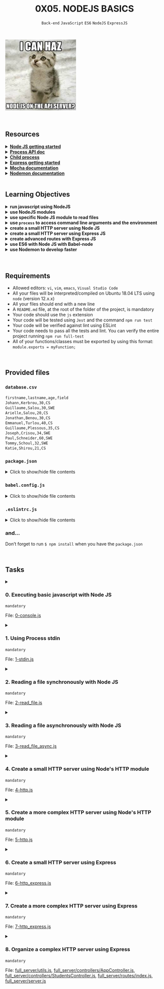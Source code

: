 <h1 align="center"><b>0X05. NODEJS BASICS</b></h1>
<div align="center"><code>Back-end</code> <code>JavaScript</code> <code>ES6</code> <code>NodeJS</code> <code>ExpressJS</code></div>

<br><div align=""><img src="https://github.com/codenvibes/alx-backend-javascript/blob/master/0x05-Node_JS_basic/images/82692897e15d9f03256f.jpeg"></div>

<!-- <br>
<hr>
<h3><a href=>Notes</a></h3>
<hr> -->


<!--==================================================-->
<br>

## Resources
<details>
<summary><b><a href="https://intranet.alxswe.com/rltoken/hROgW3QO9jqFnFP-Nzwh8A">Node JS getting started</a></b></summary><br>


<br><p align="center">※※※※※※※※※※※※</p><br>
</details>


<details>
<summary><b><a href="https://intranet.alxswe.com/rltoken/Wt69QV2xygB4GEqob26AjQ">Process API doc</a></b></summary><br>


<br><p align="center">※※※※※※※※※※※※</p><br>
</details>


<details>
<summary><b><a href="https://intranet.alxswe.com/rltoken/IS4y9rRCblX71W_oeXpymw">Child process</a></b></summary><br>


<br><p align="center">※※※※※※※※※※※※</p><br>
</details>


<details>
<summary><b><a href="https://intranet.alxswe.com/rltoken/XsfrhG9NRLuuaTpVZlZv_g">Express getting started</a></b></summary><br>


<br><p align="center">※※※※※※※※※※※※</p><br>
</details>


<details>
<summary><b><a href="https://intranet.alxswe.com/rltoken/EBGDj1FwLrK_y4kgxp8hfg">Mocha documentation</a></b></summary><br>


<br><p align="center">※※※※※※※※※※※※</p><br>
</details>


<details>
<summary><b><a href="https://intranet.alxswe.com/rltoken/vnDSbLsicMDdxcf5YUSXIg">Nodemon documentation</a></b></summary><br>


<br><p align="center">※※※※※※※※※※※※</p><br>
</details>



<!--==================================================-->
<br>

## Learning Objectives
<details>
<summary><b><a href=" "> </a>run javascript using NodeJS</b></summary><br>

**Node.js** is a JavaScript runtime environment

A **runtime environment** provides the necessary infrastructure and resources for executing programs written in a specific programming language

To run JavaScript code using Node.js, you first need to have Node.js installed on your computer. Once you have Node.js installed, follow these steps:

1. **Write Your JavaScript Code**: Create a JavaScript file (e.g., `script.js`) using a text editor of your choice and write your JavaScript code in it.

   ```javascript
   // script.js
   console.log("Hello, world!");
   ```

2. **Open Terminal or Command Prompt**: Open your terminal or command prompt.

3. **Navigate to the Directory**: Use the `cd` command to navigate to the directory where your JavaScript file is located.

   ```
   cd path/to/your/directory
   ```

4. **Run Your JavaScript File with Node.js**: Type the following command to run your JavaScript file with Node.js:

   ```
   node script.js
   ```

   Replace `script.js` with the name of your JavaScript file if it's different.

5. **View Output**: After running the command, you should see the output of your JavaScript code in the terminal:

   ```
   Hello, world!
   ```

That's it! Your JavaScript code has been executed using Node.js, and you can see the output in the terminal. You can write more complex scripts and execute them in the same way.

<br><p align="center">※※※※※※※※※※※※</p><br>
</details>


<details>
<summary><b><a href=" "> </a>use NodeJS modules</b></summary><br>


<br><p align="center">※※※※※※※※※※※※</p><br>
</details>


<details>
<summary><b><a href=" "> </a>use specific Node JS module to read files</b></summary><br>


<br><p align="center">※※※※※※※※※※※※</p><br>
</details>


<details>
<summary><b><a href=" "> </a>use <code>process</code> to access command line arguments and the environment</b></summary><br>


<br><p align="center">※※※※※※※※※※※※</p><br>
</details>


<details>
<summary><b><a href=" "> </a>create a small HTTP server using Node JS</b></summary><br>


<br><p align="center">※※※※※※※※※※※※</p><br>
</details>


<details>
<summary><b><a href=" "> </a>create a small HTTP server using Express JS</b></summary><br>


<br><p align="center">※※※※※※※※※※※※</p><br>
</details>


<details>
<summary><b><a href=" "> </a>create advanced routes with Express JS</b></summary><br>


<br><p align="center">※※※※※※※※※※※※</p><br>
</details>


<details>
<summary><b><a href=" "> </a>use ES6 with Node JS with Babel-node</b></summary><br>


<br><p align="center">※※※※※※※※※※※※</p><br>
</details>


<details>
<summary><b><a href=" "> </a>use Nodemon to develop faster</b></summary><br>


<br><p align="center">※※※※※※※※※※※※</p><br>
</details>



<br>

<!--==================================================-->
<br>

## Requirements
- Allowed editors: <code>vi</code>, <code>vim</code>, <code>emacs</code>, <code>Visual Studio Code</code>
- All your files will be interpreted/compiled on Ubuntu 18.04 LTS using <code>node</code> (version 12.x.x)
- All your files should end with a new line
- A <code>README.md</code> file, at the root of the folder of the project, is mandatory
- Your code should use the <code>js</code> extension
- Your code will be tested using <code>Jest</code> and the command <code>npm run test</code>
- Your code will be verified against lint using ESLint
- Your code needs to pass all the tests and lint. You can verify the entire project running <code>npm run full-test</code>
- All of your functions/classes must be exported by using this format: <code>module.exports = myFunction;</code>

<!--==================================================-->
<br>

## Provided files
<h3><code>database.csv</code></h3>

<pre><code>firstname,lastname,age,field
Johann,Kerbrou,30,CS
Guillaume,Salou,30,SWE
Arielle,Salou,20,CS
Jonathan,Benou,30,CS
Emmanuel,Turlou,40,CS
Guillaume,Plessous,35,CS
Joseph,Crisou,34,SWE
Paul,Schneider,60,SWE
Tommy,Schoul,32,SWE
Katie,Shirou,21,CS
</code></pre>

<h3><code>package.json</code></h3>

<details>
<summary>Click to show/hide file contents</summary>
<pre><code>
{
  "name": "node_js_basics",
  "version": "1.0.0",
  "description": "",
  "main": "index.js",
  "scripts": {
    "lint": "./node_modules/.bin/eslint",
    "check-lint": "lint [0-9]*.js",
    "test": "./node_modules/mocha/bin/mocha --require babel-register --exit",
    "dev": "nodemon --exec babel-node --presets babel-preset-env ./server.js ./database.csv"
  },
  "author": "",
  "license": "ISC",
  "dependencies": {
    "chai-http": "^4.3.0",
    "express": "^4.17.1"
  },
  "devDependencies": {
    "babel-cli": "^6.26.0",
    "babel-preset-env": "^1.7.0",
    "nodemon": "^2.0.2",
    "eslint": "^6.4.0",
    "eslint-config-airbnb-base": "^14.0.0",
    "eslint-plugin-import": "^2.18.2",
    "eslint-plugin-jest": "^22.17.0",
    "chai": "^4.2.0",
    "mocha": "^6.2.2",
    "request": "^2.88.0",
    "sinon": "^7.5.0"
  }
}
</code>
</pre>
</details>

<h3><code>babel.config.js</code></h3>

<details>
<summary>Click to show/hide file contents</summary>
<pre><code>
module.exports = {
  presets: [
    [
      '@babel/preset-env',
      {
        targets: {
          node: 'current',
        },
      },
    ],
  ],
};
</code>
</pre>
</details>

<h3><code>.eslintrc.js</code></h3>

<details>
<summary>Click to show/hide file contents</summary>
<pre><code>
module.exports = {
  env: {
    browser: false,
    es6: true,
    jest: true,
  },
  extends: [
    'airbnb-base',
    'plugin:jest/all',
  ],
  globals: {
    Atomics: 'readonly',
    SharedArrayBuffer: 'readonly',
  },
  parserOptions: {
    ecmaVersion: 2018,
    sourceType: 'module',
  },
  plugins: ['jest'],
  rules: {
    'max-classes-per-file': 'off',
    'no-underscore-dangle': 'off',
    'no-console': 'off',
    'no-shadow': 'off',
    'no-restricted-syntax': [
      'error',
      'LabeledStatement',
      'WithStatement',
    ],
  },
  overrides:[
    {
      files: ['*.js'],
      excludedFiles: 'babel.config.js',
    }
  ]
};
</code>
</pre>
</details>

<h3>and…</h3>

Don’t forget to run <code>$ npm install</code> when you have the <code>package.json</code>


<!--==================================================-->
<br>

## Tasks
<details>
<summary>

### 0. Executing basic javascript with Node JS
`mandatory`

File: [0-console.js]()
</summary>

<p>In the file <code>0-console.js</code>, create a function named <code>displayMessage</code> that prints in <code>STDOUT</code> the string argument.</p>

<pre><code>bob@dylan:~$ cat 0-main.js
const displayMessage = require('./0-console');

displayMessage("Hello NodeJS!");

bob@dylan:~$ node 0-main.js
Hello NodeJS!
bob@dylan:~$
</code></pre>


</details>

<details>
<summary>

### 1. Using Process stdin
`mandatory`

File: [1-stdin.js]()
</summary>

<p>Create a program named <code>1-stdin.js</code> that will be executed through command line:</p>

<ul>
<li>It should display the message <code>Welcome to Holberton School, what is your name?</code> (followed by a new line)</li>
<li>The user should be able to input their name on a new line</li>
<li>The program should display <code>Your name is: INPUT</code></li>
<li>When the user ends the program, it should display <code>This important software is now closing</code> (followed by a new line)</li>
</ul>

<p><strong>Requirements:</strong></p>

<ul>
<li>Your code will be tested through a child process, make sure you have everything you need for that</li>
</ul>

<pre><code>bob@dylan:~$ node 1-stdin.js 
Welcome to Holberton School, what is your name?
Bob
Your name is: Bob
bob@dylan:~$ 
bob@dylan:~$ echo "John" | node 1-stdin.js 
Welcome to Holberton School, what is your name?
Your name is: John
This important software is now closing
bob@dylan:~$ 
</code></pre>


</details>

<details>
<summary>

### 2. Reading a file synchronously with Node JS
`mandatory`

File: [2-read_file.js]()
</summary>

<p>Using the database <code>database.csv</code> (provided in project description), create a function <code>countStudents</code> in the file <code>2-read_file.js</code></p>

<ul>
<li>Create a function named <code>countStudents</code>. It should accept a path in argument</li>
<li>The script should attempt to read the database file synchronously</li>
<li>If the database is not available, it should throw an error with the text <code>Cannot load the database</code></li>
<li>If the database is available, it should log the following message to the console <code>Number of students: NUMBER_OF_STUDENTS</code></li>
<li>It should log the number of students in each field, and the list with the following format: <code>Number of students in FIELD: 6. List: LIST_OF_FIRSTNAMES</code></li>
<li>CSV file can contain empty lines (at the end) - and they are not a valid student!</li>
</ul>

<pre><code>bob@dylan:~$ cat 2-main_0.js
const countStudents = require('./2-read_file');

countStudents("nope.csv");

bob@dylan:~$ node 2-main_0.js
2-read_file.js:9
    throw new Error('Cannot load the database');
    ^

Error: Cannot load the database
...
bob@dylan:~$
bob@dylan:~$ cat 2-main_1.js
const countStudents = require('./2-read_file');

countStudents("database.csv");

bob@dylan:~$ node 2-main_1.js
Number of students: 10
Number of students in CS: 6. List: Johann, Arielle, Jonathan, Emmanuel, Guillaume, Katie
Number of students in SWE: 4. List: Guillaume, Joseph, Paul, Tommy
bob@dylan:~$ 
</code></pre>


</details>

<details>
<summary>

### 3. Reading a file asynchronously with Node JS
`mandatory`

File: [ 3-read_file_async.js]()
</summary>

<p>Using the database <code>database.csv</code> (provided in project description), create a function <code>countStudents</code> in the file <code>3-read_file_async.js</code></p>

<ul>
<li>Create a function named <code>countStudents</code>. It should accept a path in argument (same as in <code>2-read_file.js</code>)</li>
<li>The script should attempt to read the database file asynchronously</li>
<li>The function should return a Promise</li>
<li>If the database is not available, it should throw an error with the text <code>Cannot load the database</code></li>
<li>If the database is available, it should log the following message to the console <code>Number of students: NUMBER_OF_STUDENTS</code></li>
<li>It should log the number of students in each field, and the list with the following format: <code>Number of students in FIELD: 6. List: LIST_OF_FIRSTNAMES</code></li>
<li>CSV file can contain empty lines (at the end) - and they are not a valid student!</li>
</ul>

<pre><code>bob@dylan:~$ cat 3-main_0.js
const countStudents = require('./3-read_file_async');

countStudents("nope.csv")
    .then(() =&gt; {
        console.log("Done!");
    })
        .catch((error) =&gt; {
        console.log(error);
    });

bob@dylan:~$ node 3-main_0.js
Error: Cannot load the database
...
bob@dylan:~$
bob@dylan:~$ cat 3-main_1.js
const countStudents = require('./3-read_file_async');

countStudents("database.csv")
    .then(() =&gt; {
        console.log("Done!");
    })
        .catch((error) =&gt; {
        console.log(error);
    });
console.log("After!");

bob@dylan:~$ node 3-main_1.js
After!
Number of students: 10
Number of students in CS: 6. List: Johann, Arielle, Jonathan, Emmanuel, Guillaume, Katie
Number of students in SWE: 4. List: Guillaume, Joseph, Paul, Tommy
Done!
bob@dylan:~$ 
</code></pre>

<p><strong>Tips:</strong></p>

<ul>
<li>Using asynchronous callbacks is the preferred way to write code in Node to avoid blocking threads</li>
</ul>


</details>

<details>
<summary>

### 4. Create a small HTTP server using Node's HTTP module
`mandatory`

File: [4-http.js]()
</summary>

<p>In a file named <code>4-http.js</code>, create a small HTTP server using the <code>http</code> module:</p>

<ul>
<li>It should be assigned to the variable <code>app</code> and this one must be exported </li>
<li>HTTP server should listen on port 1245</li>
<li>Displays <code>Hello Holberton School!</code> in the page body for any endpoint as plain text</li>
</ul>

<p>In terminal 1:</p>

<pre><code>bob@dylan:~$ node 4-http.js
...
</code></pre>

<p>In terminal 2:</p>

<pre><code>bob@dylan:~$ curl localhost:1245 &amp;&amp; echo ""
Hello Holberton School!
bob@dylan:~$ 
bob@dylan:~$ curl localhost:1245/any_endpoint &amp;&amp; echo ""
Hello Holberton School!
bob@dylan:~$ 
</code></pre>


</details>

<details>
<summary>

### 5. Create a more complex HTTP server using Node's HTTP module
`mandatory`

File: [5-http.js]()
</summary>

<p>In a file named <code>5-http.js</code>, create a small HTTP server using the <code>http</code> module:</p>

<ul>
<li>It should be assigned to the variable app and this one must be exported</li>
<li>HTTP server should listen on port 1245</li>
<li>It should return plain text</li>
<li>When the URL path is <code>/</code>, it should display <code>Hello Holberton School!</code> in the page body</li>
<li>When the URL path is <code>/students</code>, it should display <code>This is the list of our students</code> followed by the same content as the file <code>3-read_file_async.js</code> (with and without the database) - the name of the database must be passed as argument of the file</li>
<li>CSV file can contain empty lines (at the end) - and they are not a valid student!</li>
</ul>

<p>Terminal 1:</p>

<pre><code>bob@dylan:~$ node 5-http.js database.csv
...
</code></pre>

<p>In terminal 2:</p>

<pre><code>bob@dylan:~$ curl localhost:1245 &amp;&amp; echo ""
Hello Holberton School!
bob@dylan:~$ 
bob@dylan:~$ curl localhost:1245/students &amp;&amp; echo ""
This is the list of our students
Number of students: 10
Number of students in CS: 6. List: Johann, Arielle, Jonathan, Emmanuel, Guillaume, Katie
Number of students in SWE: 4. List: Guillaume, Joseph, Paul, Tommy
bob@dylan:~$ 
</code></pre>


</details>

<details>
<summary>

### 6. Create a small HTTP server using Express
`mandatory`

File: [6-http_express.js]()
</summary>

<p>Install Express and in a file named <code>6-http_express.js</code>, create a small HTTP server using Express module:</p>

<ul>
<li>It should be assigned to the variable <code>app</code> and this one must be exported </li>
<li>HTTP server should listen on port 1245</li>
<li>Displays <code>Hello Holberton School!</code> in the page body for the endpoint <code>/</code></li>
</ul>

<p>In terminal 1:</p>

<pre><code>bob@dylan:~$ node 6-http_express.js
...
</code></pre>

<p>In terminal 2:</p>

<pre><code>bob@dylan:~$ curl localhost:1245 &amp;&amp; echo ""
Hello Holberton School!
bob@dylan:~$ 
bob@dylan:~$ curl localhost:1245/any_endpoint &amp;&amp; echo ""
&lt;!DOCTYPE html&gt;
&lt;html lang="en"&gt;
&lt;head&gt;
&lt;meta charset="utf-8"&gt;
&lt;title&gt;Error&lt;/title&gt;
&lt;/head&gt;
&lt;body&gt;
&lt;pre&gt;Cannot GET /lskdlskd&lt;/pre&gt;
&lt;/body&gt;
&lt;/html&gt; 
bob@dylan:~$ 
</code></pre>


</details>

<details>
<summary>

### 7. Create a more complex HTTP server using Express
`mandatory`

File: [7-http_express.js]()
</summary>

<p>In a file named <code>7-http_express.js</code>, recreate the small HTTP server using <code>Express</code>:</p>

<ul>
<li>It should be assigned to the variable app and this one must be exported</li>
<li>HTTP server should listen on port 1245</li>
<li>It should return plain text</li>
<li>When the URL path is <code>/</code>, it should display <code>Hello Holberton School!</code> in the page body</li>
<li>When the URL path is <code>/students</code>, it should display <code>This is the list of our students</code> followed by the same content as the file <code>3-read_file_async.js</code> (with and without the database) - the name of the database must be passed as argument of the file</li>
<li>CSV file can contain empty lines (at the end) - and they are not a valid student!</li>
</ul>

<p>Terminal 1:</p>

<pre><code>bob@dylan:~$ node 7-http_express.js database.csv
...
</code></pre>

<p>In terminal 2:</p>

<pre><code>bob@dylan:~$ curl localhost:1245 &amp;&amp; echo ""
Hello Holberton School!
bob@dylan:~$ 
bob@dylan:~$ curl localhost:1245/students &amp;&amp; echo ""
This is the list of our students
Number of students: 10
Number of students in CS: 6. List: Johann, Arielle, Jonathan, Emmanuel, Guillaume, Katie
Number of students in SWE: 4. List: Guillaume, Joseph, Paul, Tommy
bob@dylan:~$ 
</code></pre>


</details>

<details>
<summary>

### 8. Organize a complex HTTP server using Express
`mandatory`

File: [full_server/utils.js](), [full_server/controllers/AppController.js](), [full_server/controllers/StudentsController.js](), [full_server/routes/index.js](), [full_server/server.js]()
</summary>

<p>Obviously writing every part of a server within a single file is not sustainable. Let’s create a full server in a directory named <code>full_server</code>.</p>

<p>Since you have used ES6 and Babel in the past projects, let’s use <code>babel-node</code> to allow to use ES6 functions like <code>import</code> or <code>export</code>.</p>

### 8.1 Organize the structure of the server
<ul>
<li>Create 2 directories within:

<ul>
<li><code>controllers</code></li>
<li><code>routes</code></li>
</ul></li>
<li>Create a file <code>full_server/utils.js</code>, in the file create a function named <code>readDatabase</code> that accepts a file path as argument:

<ul>
<li>It should read the database asynchronously</li>
<li>It should return a promise</li>
<li>When the file is not accessible, it should reject the promise with the error</li>
<li>When the file can be read, it should return an object of arrays of the firstname of students per fields</li>
</ul></li>
</ul>

### 8.2 Write the App controller
<p>Inside the file <code>full_server/controllers/AppController.js</code>:</p>

<ul>
<li>Create a class named <code>AppController</code>. Add a static method named <code>getHomepage</code></li>
<li>The method accepts <code>request</code> and <code>response</code> as argument. It returns a 200 status and the message <code>Hello Holberton School!</code></li>
</ul>

### 8.3 Write the Students controller
<p>Inside the file <code>full_server/controllers/StudentsController.js</code>, create a class named <code>StudentsController</code>. Add two static methods:</p>

<p>The first one is <code>getAllStudents</code>:</p>

<ul>
<li>The method accepts <code>request</code> and <code>response</code> as argument</li>
<li>It should return a status 200</li>
<li>It calls the function <code>readDatabase</code> from the <code>utils</code> file, and display in the page:

<ul>
<li>First line: <code>This is the list of our students</code></li>
<li>And for each field (order by alphabetic order case insensitive), a line that displays the number of students in the field, and the list of first names (ordered by appearance in the database file) with the following format: <code>Number of students in FIELD: 6. List: LIST_OF_FIRSTNAMES</code></li>
</ul></li>
<li>If the database is not available, it should return a status 500 and the error message <code>Cannot load the database</code></li>
</ul>

<p>The second one is <code>getAllStudentsByMajor</code>:</p>

<ul>
<li>The method accepts <code>request</code> and <code>response</code> as argument</li>
<li>It should return a status 200</li>
<li>It uses a parameter that the user can pass to the browser <code>major</code>. The <code>major</code> can only be <code>CS</code> or <code>SWE</code>. If the user is passing another parameter, the server should return a 500 and the error <code>Major parameter must be CS or SWE</code></li>
<li>It calls the function <code>readDatabase</code> from the <code>utils</code> file, and display in the page the list of first names  for the students (ordered by appearance in the database file) in the specified field <code>List: LIST_OF_FIRSTNAMES_IN_THE_FIELD</code></li>
<li>If the database is not available, it should return a status 500 and the error message <code>Cannot load the database</code></li>
</ul>

### 8.4 Write the routes
<p>Inside the file <code>full_server/routes/index.js</code>:</p>

<ul>
<li>Link the route <code>/</code> to the <code>AppController</code></li>
<li>Link the route <code>/students</code>  and <code>/students/:major</code>to the <code>StudentsController</code></li>
</ul>

### 8.5 Write the server reusing everything you created
<p>Inside the file named <code>full_server/server.js</code>, create a small Express server:</p>

<ul>
<li>It should use the routes defined in <code>full_server/routes/index.js</code></li>
<li>It should use the port <code>1245</code></li>
</ul>

### 8.6 Update `package.json` (if you are running it from outside the folder `full_server`)
<p>If you are starting node from outside of the folder <code>full_server</code>, you will have to update the command <code>dev</code> by: <code>nodemon --exec babel-node --presets babel-preset-env ./full_server/server.js ./database.csv</code></p>

<p><strong>Warning:</strong></p>

<ul>
<li>Don’t forget to export your express app at the end of <code>server.js</code> (<code>export default app;</code>)</li>
<li>The database filename is passed as argument of the <code>server.js</code> BUT, for testing purpose, you should retrieve this filename at the execution (when <code>getAllStudents</code> or <code>getAllStudentsByMajor</code>  are called for example)</li>
</ul>

<p>In terminal 1:</p>

<pre><code>bob@dylan:~$ npm run dev
...
</code></pre>

<p>In terminal 2:</p>

<pre><code>bob@dylan:~$ curl localhost:1245 &amp;&amp; echo ""
Hello Holberton School!
bob@dylan:~$ 
bob@dylan:~$ curl localhost:1245/students &amp;&amp; echo ""
This is the list of our students
Number of students in CS: 6. List: Johann, Arielle, Jonathan, Emmanuel, Guillaume, Katie
Number of students in SWE: 4. List: Guillaume, Joseph, Paul, Tommy
bob@dylan:~$ 
bob@dylan:~$ curl localhost:1245/students/SWE &amp;&amp; echo ""
List: Guillaume, Joseph, Paul, Tommy
bob@dylan:~$ 
bob@dylan:~$ curl localhost:1245/students/French -vvv &amp;&amp; echo ""
*   Trying 127.0.0.1...
* TCP_NODELAY set
* Connected to localhost (127.0.0.1) port 1245 (#0)
&gt; GET /students/SWES HTTP/1.1
&gt; Host: localhost:1245
&gt; User-Agent: curl/7.58.0
&gt; Accept: */*
&gt;
&lt; HTTP/1.1 500 Internal Server Error
&lt; X-Powered-By: Express
&lt; Date: Mon, 06 Jul 2020 03:29:00 GMT
&lt; Connection: keep-alive
&lt; Content-Length: 33
&lt;
* Connection #0 to host localhost left intact
Major parameter must be CS or SWE
bob@dylan:~$ 
</code></pre>

<p>If you want to add test to validate your integration, you will need to add this file: <code>.babelrc</code>
</p>

<p></p>


</details>

